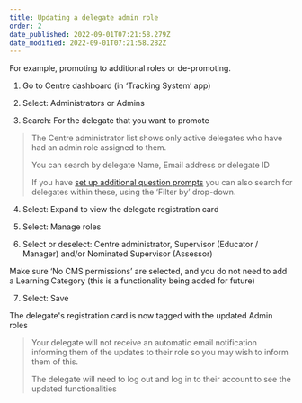 ```yaml
---
title: Updating a delegate admin role
order: 2
date_published: 2022-09-01T07:21:58.279Z
date_modified: 2022-09-01T07:21:58.282Z
---
```

For example, promoting to additional roles or de-promoting.

1. Go to Centre dashboard (in ‘Tracking System’ app) 

2. Select: Administrators or Admins​

3. Search: For the delegate that you want to promote​

>The Centre administrator list shows only active delegates who have had an admin role assigned to them.  ​
>
> You can search by delegate ​Name, Email address or delegate ID​
>
> If you have [set up additional question prompts](/user-guide/centremanager/02-centre-management/configuring-centre-details/managing-registration-prompts) you can also search for delegates within these, using the ‘Filter by’ drop-down.​

4. Select: Expand to view the delegate registration card​

5. Select: Manage roles​

6. Select or deselect: Centre administrator, Supervisor (Educator / Manager) and/or Nominated Supervisor (Assessor)

Make sure ‘No CMS permissions’ are selected, and you do not need to add a Learning Category (this is a functionality being added for future)​

7. Select: Save​

The delegate's registration card is now tagged with the updated Admin roles ​

> Your delegate will not receive an automatic email notification informing them of the updates to their role so you may wish to inform them of this. 
>
> The delegate will need to log out and log in to their account to see the updated functionalities​​
